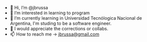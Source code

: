- 👋 Hi, I’m @jbrussa
- 👀 I’m interested in learning to program 
- 🌱 I’m currently learning in Universidad Tecnólogica Nacional de Argentina, I'm studing to be a software engineer. 
- 💞️ I would appreciate the corrections or collabs.
- 📫 How to reach me -> jbrussa@gmail.com

<!---
jbrussa/jbrussa is a ✨ special ✨ repository because its `README.md` (this file) appears on your GitHub profile.
You can click the Preview link to take a look at your changes.
--->
